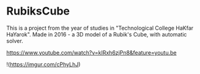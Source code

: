 # RubiksCube
This is a project from the year of studies in "Technological College HaKfar HaYarok".
Made in 2016 - a 3D model of a Rubik's Cube, with automatic solver.

https://www.youtube.com/watch?v=kIRxh6zjPn8&feature=youtu.be

!(https://imgur.com/cPhyLhJ)
